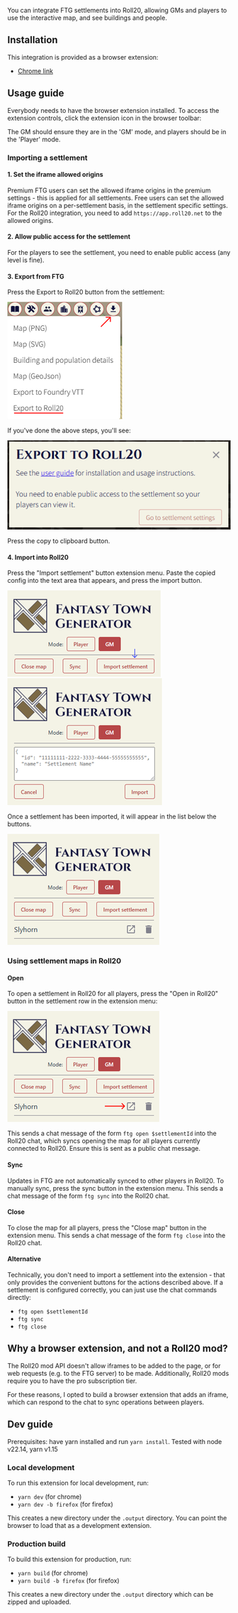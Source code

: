 You can integrate FTG settlements into Roll20, allowing GMs and players to use the interactive map, and see buildings
and people.

## Installation

This integration is provided as a browser extension:

- [Chrome link](https://chromewebstore.google.com/detail/fbjnkjgbkdbjmecngofkinnjjafhfpcl?utm_source=item-share-cb)

## Usage guide

Everybody needs to have the browser extension installed. To access the extension controls, click the extension icon in
the browser toolbar:

The GM should ensure they are in the 'GM' mode, and players should be in the 'Player' mode.

### Importing a settlement

#### 1. Set the iframe allowed origins

Premium FTG users can set the allowed iframe origins in the premium settings - this is applied for all settlements. Free
users can set the allowed iframe origins on a per-settlement basis, in the settlement specific settings. For the Roll20
integration, you need to add `https://app.roll20.net` to the allowed origins.

#### 2. Allow public access for the settlement

For the players to see the settlement, you need to enable public access (any level is fine).

#### 3. Export from FTG

Press the Export to Roll20 button from the settlement:

![export to roll20 in menu](assets/export-menu-roll20.png)

If you've done the above steps, you'll see:

![export to roll20 modal](assets/export-to-roll20.png)

Press the copy to clipboard button.

#### 4. Import into Roll20

Press the "Import settlement" button extension menu. Paste the copied config into the text area that appears, and press
the import button.

![import in roll20](assets/extension-import-button.png)
![import in roll20](assets/import-extension-textarea.png)

Once a settlement has been imported, it will appear in the list below the buttons.

![imported settlement](assets/imported-settlement-roll20.png)

### Using settlement maps in Roll20

#### Open

To open a settlement in Roll20 for all players, press the "Open in Roll20" button in the settlement row in the extension
menu:

![imported settlement](assets/open-settlement-roll20-button.png)

This sends a chat message of the form `ftg open $settlementId` into the Roll20 chat, which syncs opening the map for all
players currently connected to Roll20. Ensure this is sent as a public chat message.

#### Sync

Updates in FTG are not automatically synced to other players in Roll20. To manually sync, press the sync button in the
extension menu. This sends a chat message of the form `ftg sync` into the Roll20 chat.

#### Close

To close the map for all players, press the "Close map" button in the extension menu. This sends a chat message of the
form `ftg close` into the Roll20 chat.

#### Alternative

Technically, you don't need to import a settlement into the extension - that only provides the convenient buttons for
the actions described above. If a settlement is configured correctly, you can just use the chat commands directly:

- `ftg open $settlementId`
- `ftg sync`
- `ftg close`

## Why a browser extension, and not a Roll20 mod?

The Roll20 mod API doesn't allow iframes to be added to the page, or for web requests (e.g. to the FTG server) to be
made. Additionally, Roll20 mods require you to have the pro subscription tier.

For these reasons, I opted to build a browser extension that adds an iframe, which can respond to the chat to sync
operations between players.

## Dev guide

Prerequisites: have yarn installed and run `yarn install`.
Tested with node v22.14, yarn v1.15 

### Local development
To run this extension for local development, run:

- `yarn dev` (for chrome)
- `yarn dev -b firefox` (for firefox)

This creates a new directory under the `.output` directory. You can point the browser to load that as a development
extension.

### Production build
To build this extension for production, run:

- `yarn build` (for chrome)
- `yarn build -b firefox` (for firefox)

This creates a new directory under the `.output` directory which can be zipped and uploaded.

